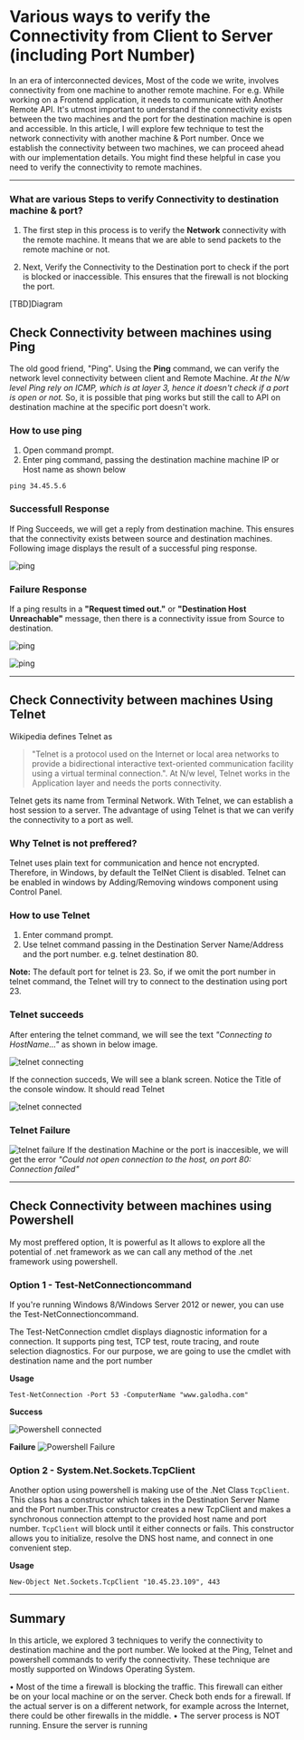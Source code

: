 # Various ways to verify the Connectivity from Client to Server (including Port Number)

In an era of interconnected devices, Most of the code we write, involves connectivity from one machine to another remote machine. For e.g. While working on a Frontend application, it needs to communicate with Another Remote API. It's utmost important to understand if the connectivity exists between the two machines and the port for the destination machine is open and accessible. In this article, I will explore few technique to test the network connectivity with another machine & Port number. Once we establish the connectivity between two machines, we can proceed ahead with our implementation details. You might find these helpful in case you need to verify the connectivity to remote machines.


***

### What are various Steps to verify Connectivity to destination machine & port?

1. The first step in this process is to verify the **Network** connectivity with the remote machine. It means that we are able to send packets to the remote machine or not.

2. Next, Verify the Connectivity to the Destination port to check if the port is blocked or inaccessible. This ensures that the firewall is not blocking the port.

[TBD]Diagram

## Check Connectivity between machines using Ping

The old good friend, "Ping". Using the **Ping** command, we can verify the network level connectivity between client and Remote Machine.
*At the N/w level Ping rely on ICMP, which is at layer 3, hence it doesn't check if a port is open or not.*
So, it is possible that ping works but still the call to API on destination machine at the specific port doesn't work.

### How to use ping

1. Open command prompt.
2. Enter ping command, passing the destination machine machine IP or Host name as shown below

```
ping 34.45.5.6
```

### Successfull Response

If Ping Succeeds, we will get a reply from destination machine. This ensures that the connectivity exists between source and destination machines. Following image displays the result of a successful ping response.

![ping](Images/ping.png)

### Failure Response

If a ping results in a **"Request timed out."**  or **"Destination Host Unreachable"** message, then there is a connectivity issue from Source to destination.

![ping](Images/pingFailure.png)

![ping](Images/pingFailure1.png)

***

## Check Connectivity between machines Using Telnet

Wikipedia defines Telnet as 
>"Telnet is a protocol used on the Internet or local area networks to provide a bidirectional interactive text-oriented communication facility using a virtual terminal connection.". At N/w level, Telnet works in the Application layer and needs the ports connectivity.

Telnet gets its name from Terminal Network. With Telnet, we can establish a host session to a server. The advantage of using Telnet is that we can verify the connectivity to a port as well.

### Why Telnet is not preffered?

Telnet uses plain text for communication and hence not encrypted. Therefore, in Windows, by default the TelNet Client is disabled. Telnet can be enabled in windows by Adding/Removing windows component using Control Panel.


### How to use Telnet

1. Enter command prompt.
2. Use telnet command passing in the Destination Server Name/Address and the port number. e.g. telnet destination 80. 

**Note:** The default port for telnet is 23. So, if we omit the port number in telnet command, the  Telnet will try to connect to the destination using port 23.

### Telnet succeeds

After entering the telnet command, we will see the text *"Connecting to HostName..."* as shown in below image.

![telnet connecting](Images/telnetConnecting.png)

If the connection succeds, We will see a blank screen. Notice the Title of the console window. It should read Telnet <DestinationName>

![telnet connected](Images/telnetConnected.png)

### Telnet Failure

![telnet failure](Images/telnetFailure.png)
If the destination Machine or the port is inaccesible, we will get the error *"Could not open connection to the host, on port 80: Connection failed"*

***

## Check Connectivity between machines using Powershell
My most preffered option, It is powerful as It allows to explore all the potential of .net framework as we can call any method of the .net framework using powershell.

### Option 1 - Test-NetConnectioncommand

If you're running Windows 8/Windows Server 2012 or newer, you can use the Test-NetConnectioncommand.

The Test-NetConnection cmdlet displays diagnostic information for a connection. It supports ping test, TCP test, route tracing, and route selection diagnostics. For our purpose, we are going to use the cmdlet with destination name and the port number

**Usage**
```
Test-NetConnection -Port 53 -ComputerName "www.galodha.com"
```

**Success**

![Powershell connected](Images/PowershellTestNetConnected.png)

**Failure**
![Powershell Failure](Images/PowershellTestNetConnectionFailure.png)

### Option 2 - System.Net.Sockets.TcpClient

Another option using powershell is making use of the .Net Class `TcpClient`. This class has a constructor which takes in the Destination Server Name and the Port number.This constructor creates a new TcpClient and makes a synchronous connection attempt to the provided host name and port number. `TcpClient` will block until it either connects or fails. This constructor allows you to initialize, resolve the DNS host name, and connect in one convenient step.

**Usage**

```
New-Object Net.Sockets.TcpClient "10.45.23.109", 443 
```

***

## Summary
In this article, we explored 3 techniques to verify the connectivity to destination machine and the port number. We looked at the Ping, Telnet and powershell commands to verify the connectivity. These technique are mostly supported on Windows Operating System.

• Most of the time a firewall is blocking the traffic. This firewall can either be on your local machine or on the server. Check both ends for a firewall. If the actual server is on a different network, for example across the Internet, there could be other firewalls in the middle.
	• The server process is NOT running. Ensure the server is running